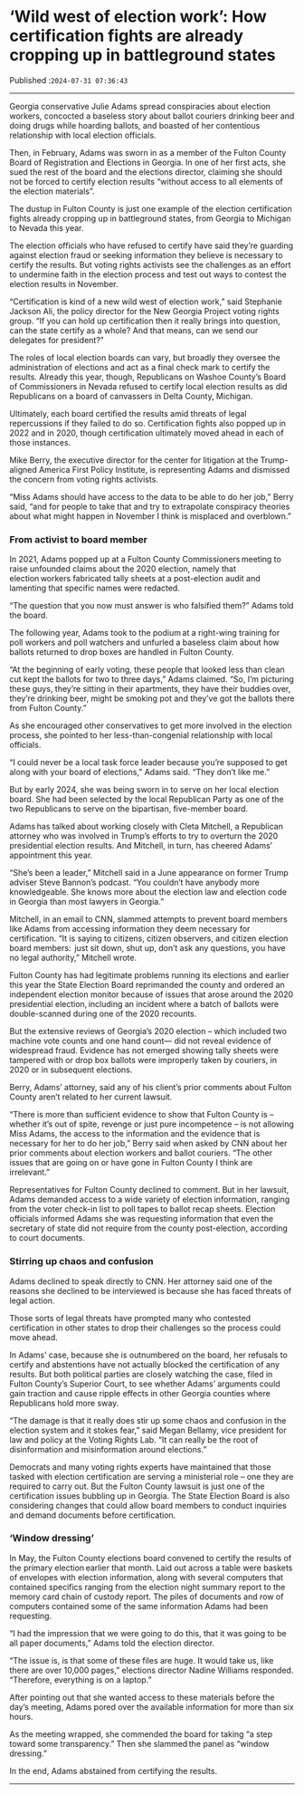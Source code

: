 # ‘Wild west of election work’: How certification fights are already cropping up in battleground states

Published :`2024-07-31 07:36:43`

---

Georgia conservative Julie Adams spread conspiracies about election workers, concocted a baseless story about ballot couriers drinking beer and doing drugs while hoarding ballots, and boasted of her contentious relationship with local election officials.

Then, in February, Adams was sworn in as a member of the Fulton County Board of Registration and Elections in Georgia. In one of her first acts, she sued the rest of the board and the elections director, claiming she should not be forced to certify election results “without access to all elements of the election materials”.

The dustup in Fulton County is just one example of the election certification fights already cropping up in battleground states, from Georgia to Michigan to Nevada this year.

The election officials who have refused to certify have said they’re guarding against election fraud or seeking information they believe is necessary to certify the results. But voting rights activists see the challenges as an effort to undermine faith in the election process and test out ways to contest the election results in November.

“Certification is kind of a new wild west of election work,” said Stephanie Jackson Ali, the policy director for the New Georgia Project voting rights group. “If you can hold up certification then it really brings into question, can the state certify as a whole? And that means, can we send our delegates for president?”

The roles of local election boards can vary, but broadly they oversee the administration of elections and act as a final check mark to certify the results. Already this year, though, Republicans on Washoe County’s Board of Commissioners in Nevada refused to certify local election results as did Republicans on a board of canvassers in Delta County, Michigan.

Ultimately, each board certified the results amid threats of legal repercussions if they failed to do so. Certification fights also popped up in 2022 and in 2020, though certification ultimately moved ahead in each of those instances.

Mike Berry, the executive director for the center for litigation at the Trump-aligned America First Policy Institute, is representing Adams and dismissed the concern from voting rights activists.

“Miss Adams should have access to the data to be able to do her job,” Berry said, “and for people to take that and try to extrapolate conspiracy theories about what might happen in November I think is misplaced and overblown.”

### From activist to board member

In 2021, Adams popped up at a Fulton County Commissioners meeting to raise unfounded claims about the 2020 election, namely that election workers fabricated tally sheets at a post-election audit and lamenting that specific names were redacted.

“The question that you now must answer is who falsified them?” Adams told the board.

The following year, Adams took to the podium at a right-wing training for poll workers and poll watchers and unfurled a baseless claim about how ballots returned to drop boxes are handled in Fulton County.

“At the beginning of early voting, these people that looked less than clean cut kept the ballots for two to three days,” Adams claimed. “So, I’m picturing these guys, they’re sitting in their apartments, they have their buddies over, they’re drinking beer, might be smoking pot and they’ve got the ballots there from Fulton County.”

As she encouraged other conservatives to get more involved in the election process, she pointed to her less-than-congenial relationship with local officials.

“I could never be a local task force leader because you’re supposed to get along with your board of elections,” Adams said. “They don’t like me.”

But by early 2024, she was being sworn in to serve on her local election board. She had been selected by the local Republican Party as one of the two Republicans to serve on the bipartisan, five-member board.

Adams has talked about working closely with Cleta Mitchell, a Republican attorney who was involved in Trump’s efforts to try to overturn the 2020 presidential election results. And Mitchell, in turn, has cheered Adams’ appointment this year.

“She’s been a leader,” Mitchell said in a June appearance on former Trump adviser Steve Bannon’s podcast. “You couldn’t have anybody more knowledgeable. She knows more about the election law and election code in Georgia than most lawyers in Georgia.”

Mitchell, in an email to CNN, slammed attempts to prevent board members like Adams from accessing information they deem necessary for certification. “It is saying to citizens, citizen observers, and citizen election board members:  just sit down, shut up, don’t ask any questions, you have no legal authority,” Mitchell wrote.

Fulton County has had legitimate problems running its elections and earlier this year the State Election Board reprimanded the county and ordered an independent election monitor because of issues that arose around the 2020 presidential election, including an incident where a batch of ballots were double-scanned during one of the 2020 recounts.

But the extensive reviews of Georgia’s 2020 election – which included two machine vote counts and one hand count— did not reveal evidence of widespread fraud. Evidence has not emerged showing tally sheets were tampered with or drop box ballots were improperly taken by couriers, in 2020 or in subsequent elections.

Berry, Adams’ attorney, said any of his client’s prior comments about Fulton County aren’t related to her current lawsuit.

“There is more than sufficient evidence to show that Fulton County is – whether it’s out of spite, revenge or just pure incompetence – is not allowing Miss Adams, the access to the information and the evidence that is necessary for her to do her job,” Berry said when asked by CNN about her prior comments about election workers and ballot couriers. “The other issues that are going on or have gone in Fulton County I think are irrelevant.”

Representatives for Fulton County declined to comment. But in her lawsuit, Adams demanded access to a wide variety of election information, ranging from the voter check-in list to poll tapes to ballot recap sheets. Election officials informed Adams she was requesting information that even the secretary of state did not require from the county post-election, according to court documents.

### Stirring up chaos and confusion

Adams declined to speak directly to CNN. Her attorney said one of the reasons she declined to be interviewed is because she has faced threats of legal action.

Those sorts of legal threats have prompted many who contested certification in other states to drop their challenges so the process could move ahead.

In Adams’ case, because she is outnumbered on the board, her refusals to certify and abstentions have not actually blocked the certification of any results. But both political parties are closely watching the case, filed in Fulton County’s Superior Court, to see whether Adams’ arguments could gain traction and cause ripple effects in other Georgia counties where Republicans hold more sway.

“The damage is that it really does stir up some chaos and confusion in the election system and it stokes fear,” said Megan Bellamy, vice president for law and policy at the Voting Rights Lab. “It can really be the root of disinformation and misinformation around elections.”

Democrats and many voting rights experts have maintained that those tasked with election certification are serving a ministerial role – one they are required to carry out. But the Fulton County lawsuit is just one of the certification issues bubbling up in Georgia. The State Election Board is also considering changes that could allow board members to conduct inquiries and demand documents before certification.

### ‘Window dressing’

In May, the Fulton County elections board convened to certify the results of the primary election earlier that month. Laid out across a table were baskets of envelopes with election information, along with several computers that contained specifics ranging from the election night summary report to the memory card chain of custody report. The piles of documents and row of computers contained some of the same information Adams had been requesting.

“I had the impression that we were going to do this, that it was going to be all paper documents,” Adams told the election director.

“The issue is, is that some of these files are huge. It would take us, like there are over 10,000 pages,” elections director Nadine Williams responded. “Therefore, everything is on a laptop.”

After pointing out that she wanted access to these materials before the day’s meeting, Adams pored over the available information for more than six hours.

As the meeting wrapped, she commended the board for taking “a step toward some transparency.” Then she slammed the panel as “window dressing.”

In the end, Adams abstained from certifying the results.

---

